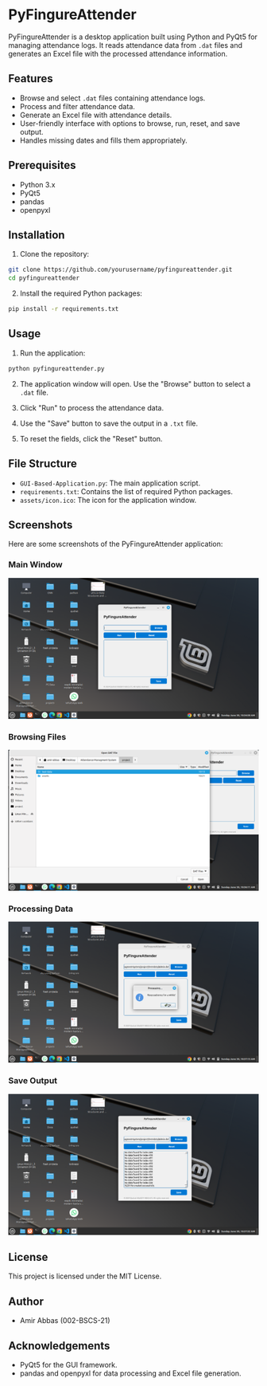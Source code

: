 # PyFingureAttender

PyFingureAttender is a desktop application built using Python and PyQt5 for managing attendance logs. It reads attendance data from `.dat` files and generates an Excel file with the processed attendance information.

## Features

- Browse and select `.dat` files containing attendance logs.
- Process and filter attendance data.
- Generate an Excel file with attendance details.
- User-friendly interface with options to browse, run, reset, and save output.
- Handles missing dates and fills them appropriately.

## Prerequisites

- Python 3.x
- PyQt5
- pandas
- openpyxl

## Installation

1. Clone the repository:

```bash
git clone https://github.com/yourusername/pyfingureattender.git
cd pyfingureattender
```

2. Install the required Python packages:

```bash
pip install -r requirements.txt
```

## Usage

1. Run the application:

```bash
python pyfingureattender.py
```

2. The application window will open. Use the "Browse" button to select a `.dat` file.

3. Click "Run" to process the attendance data.

4. Use the "Save" button to save the output in a `.txt` file.

5. To reset the fields, click the "Reset" button.

## File Structure

- `GUI-Based-Application.py`: The main application script.
- `requirements.txt`: Contains the list of required Python packages.
- `assets/icon.ico`: The icon for the application window.

## Screenshots

Here are some screenshots of the PyFingureAttender application:

### Main Window
![Main Window](screenshots/main_window.png)

### Browsing Files
![Browsing Files](screenshots/browse_files.png)

### Processing Data
![Processing Data](screenshots/processing_data.png)

### Save Output
![Save Output](screenshots/save_output.png)

## License

This project is licensed under the MIT License.

## Author

- Amir Abbas (002-BSCS-21)

## Acknowledgements

- PyQt5 for the GUI framework.
- pandas and openpyxl for data processing and Excel file generation.
